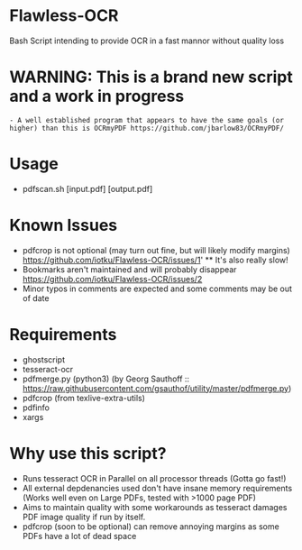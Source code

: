 # Flawless-OCR
Bash Script intending to provide OCR in a fast mannor without quality loss

# WARNING: This is a brand new script and a work in progress
    - A well established program that appears to have the same goals (or higher) than this is OCRmyPDF https://github.com/jbarlow83/OCRmyPDF/
    
# Usage
- pdfscan.sh [input.pdf] [output.pdf]

# Known Issues
* pdfcrop is not optional (may turn out fine, but will likely modify margins) https://github.com/iotku/Flawless-OCR/issues/1'
** It's also really slow!
* Bookmarks aren't maintained and will probably disappear https://github.com/iotku/Flawless-OCR/issues/2
* Minor typos in comments are expected and some comments may be out of date 

# Requirements
- ghostscript
- tesseract-ocr
- pdfmerge.py (python3) (by Georg Sauthoff :: https://raw.githubusercontent.com/gsauthof/utility/master/pdfmerge.py)
- pdfcrop (from texlive-extra-utils)
- pdfinfo
- xargs

# Why use this script?
* Runs tesseract OCR in Parallel on all processor threads (Gotta go fast!)
* All external depdenancies used don't have insane memory requirements (Works well even on Large PDFs, tested with >1000 page PDF)
* Aims to maintain quality with some workarounds as tesseract damages PDF image quality if run by itself.
* pdfcrop (soon to be optional) can remove annoying margins as some PDFs have a lot of dead space

